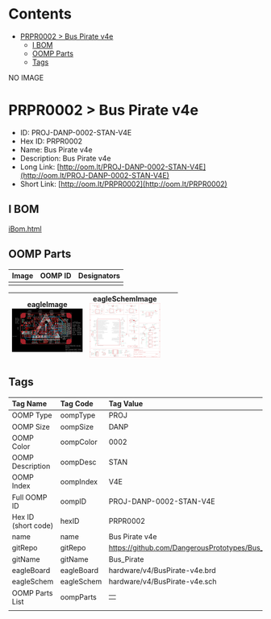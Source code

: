 



Contents
========

* [PRPR0002 > Bus Pirate v4e](#prpr0002--bus-pirate-v4e)
	* [I BOM](#i-bom)
	* [OOMP Parts](#oomp-parts)
	* [Tags](#tags)
  
NO IMAGE  
# PRPR0002 > Bus Pirate v4e

- ID: PROJ-DANP-0002-STAN-V4E
- Hex ID: PRPR0002
- Name: Bus Pirate v4e
- Description: Bus Pirate v4e
- Long Link: [http://oom.lt/PROJ-DANP-0002-STAN-V4E](http://oom.lt/PROJ-DANP-0002-STAN-V4E)
- Short Link: [http://oom.lt/PRPR0002](http://oom.lt/PRPR0002)

## I BOM
  
[iBom.html](https://htmlpreview.github.io/?https://github.com/oomlout/oomlout_OOMP_projects_V2/blob/main/PROJ/DANP/0002/STAN/V4E/ibom.html)
## OOMP Parts
  

|Image|OOMP ID|Designators|
| :--- | :--- | :--- |
||||
  

|eagleImage<br>[![](https://raw.githubusercontent.com/oomlout/oomlout_OOMP_projects_V2/main/PROJ/DANP/0002/STAN/V4E/eagleImage_140.png)](https://github.com/oomlout/oomlout_OOMP_projects_V2/tree/main/PROJ/DANP/0002/STAN/V4E/eagleImage.png)|eagleSchemImage<br>[![](https://raw.githubusercontent.com/oomlout/oomlout_OOMP_projects_V2/main/PROJ/DANP/0002/STAN/V4E/eagleSchemImage_140.png)](https://github.com/oomlout/oomlout_OOMP_projects_V2/tree/main/PROJ/DANP/0002/STAN/V4E/eagleSchemImage.png)|||
| :---: | :---: | :---: | :---: |

## Tags
  

|Tag Name|Tag Code|Tag Value|
| :--- | :--- | :--- |
|OOMP Type|oompType|PROJ|
|OOMP Size|oompSize|DANP|
|OOMP Color|oompColor|0002|
|OOMP Description|oompDesc|STAN|
|OOMP Index|oompIndex|V4E|
|Full OOMP ID|oompID|PROJ-DANP-0002-STAN-V4E|
|Hex ID (short code)|hexID|PRPR0002|
|name|name|Bus Pirate v4e|
|gitRepo|gitRepo|https://github.com/DangerousPrototypes/Bus_Pirate|
|gitName|gitName|Bus_Pirate|
|eagleBoard|eagleBoard|hardware/v4/BusPirate-v4e.brd|
|eagleSchem|eagleSchem|hardware/v4/BusPirate-v4e.sch|
|OOMP Parts List|oompParts|<table><tr><td></td></tr></table>|
||||
